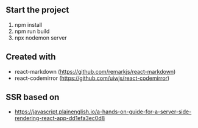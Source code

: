 ## Start the project

1. npm install
1. npm run build
1. npx nodemon server

## Created with

- react-markdown (https://github.com/remarkjs/react-markdown)  
- react-codemirror (https://github.com/uiwjs/react-codemirror)

## SSR based on

- https://javascript.plainenglish.io/a-hands-on-guide-for-a-server-side-rendering-react-app-dd1efa3ec0d8